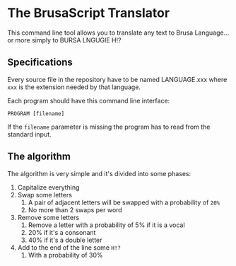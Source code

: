 # The BrusaScript Translator

This command line tool allows you to translate any text to Brusa Language... or 
more simply to BURSA LNGUGIE H!?


## Specifications

Every source file in the repository have to be named LANGUAGE.xxx where `xxx` is the
extension needed by that language.

Each program should have this command line interface:

```shell
PROGRAM [filename]
```

If the `filename` parameter is missing the program has to read from the standard input.

## The algorithm

The algorithm is very simple and it's divided into some phases:
 1. Capitalize everything
 2. Swap some letters
    1. A pair of adjacent letters will be swapped with a probability of `20%`
    2. No more than 2 swaps per word
 3. Remove some letters
    1. Remove a letter with a probability of 5% if it is a vocal
    2. 20% if it's a consonant
    3. 40% if it's a double letter
 4. Add to the end of the line some `H!?`
    1. With a probability of 30%
